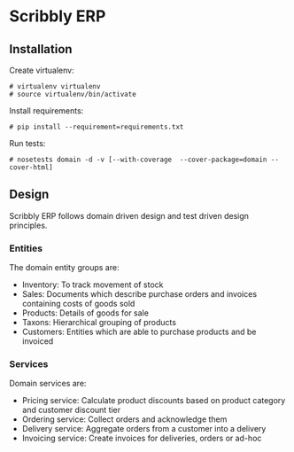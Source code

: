 Scribbly ERP
============

Installation
------------

Create virtualenv:
```
# virtualenv virtualenv
# source virtualenv/bin/activate
```

Install requirements:
```
# pip install --requirement=requirements.txt
```

Run tests:
```
# nosetests domain -d -v [--with-coverage  --cover-package=domain --cover-html]
```

Design
------

Scribbly ERP follows domain driven design and test driven design principles.

### Entities ###

The domain entity groups are:
- Inventory: To track movement of stock
- Sales: Documents which describe purchase orders and invoices containing costs of goods sold
- Products: Details of goods for sale
- Taxons: Hierarchical grouping of products
- Customers: Entities which are able to purchase products and be invoiced

### Services ###

Domain services are:
- Pricing service: Calculate product discounts based on product category and customer discount tier
- Ordering service: Collect orders and acknowledge them
- Delivery service: Aggregate orders from a customer into a delivery
- Invoicing service: Create invoices for deliveries, orders or ad-hoc